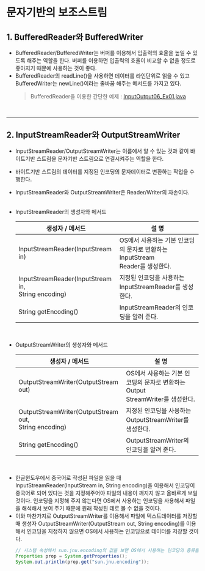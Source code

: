 # 문자기반의 보조스트림
## 1. BufferedReader와 BufferedWriter
* BufferedReader/BufferedWriter는 버퍼를 이용해서 입출력의 효율을 높일 수 있도록 해주는 역할을 한다. 버퍼를 이용하면 입출력의 효율이 비교할 수 없을 정도로 좋아지기 때문에 사용하는 것이 좋다.
* BufferedReader의 readLine()을 사용하면 데이터를 라인단위로 읽을 수 있고 BufferedWriter는 newLine()이라는 줄바꿈 해주는 메서드를 가지고 있다.
  > BufferedReader을 이용한 간단한 예제 : [InputOutput06_Ex01.java](./InputOutput06_Ex01.java)

<br>

---
## 2. InputStreamReader와 OutputStreamWriter
* InputStreamReader/OutputStreamWriter는 이름에서 알 수 있는 것과 같이 바이트기반 스트림을 문자기반 스트림으로 연결시켜주는 역할을 한다.
* 바이트기반 스트림의 데이터를 지정된 인코딩의 문자데이터로 변환하는 작업을 수행한다.
* InputStreamReader와 OutputStreamWriter은 Reader/Writer의 자손이다.<br><br>
* InputStreamReader의 생성자와 메서드

  | 생성자 / 메서드                                              | 설 명                                                      |
  |--------------------------------------------------------|----------------------------------------------------------|
  | InputStreamReader(InputStream in)                      | OS에서 사용하는 기본 인코딩의 문자로 변환하는 InputStream<br/>Reader를 생성한다. |
  | InputStreamReader(InputStream in,<br/>String encoding) | 지정된 인코딩을 사용하는 InputStreamReader를 생성한다.                   |
  | String getEncoding()                                   | InputStreamReader의 인코딩을 알려 준다.                           |
<br>

* OutputStreamWriter의 생성자와 메서드

  | 생성자 / 메서드                                                 | 설 명                                                       |
  |-----------------------------------------------------------|-----------------------------------------------------------|
  | OutputStreamWriter(OutputStream out)                      | OS에서 사용하는 기본 인코딩의 문자로 변환하는 Output<br/>StreamWriter를 생성한다. |
  | OutputStreamWriter(OutputStream out,<br/>String encoding) | 지정된 인코딩을 사용하는 OutputStreamWriter를 생성한다.                   |
  | String getEncoding()                                      | OutputStreamWriter의 인코딩을 알려 준다.                           |
<br>

* 한글윈도우에서 중국어로 작성된 파일을 읽을 때 InputStreamReader(InputStream in, String encoding)을 이용해서 인코딩이 중국어로 되어 있다는 것을 지정해주어야 파일의 내용이 깨지지 않고 올바르게 보일 것이다. 인코딩을 지정해 주지 않는다면 OS에서 사용하는 인코딩을 사용해서 파일을 해석해서 보여 주기 때문에 원래 작성된 데로 볼 수 없을 것이다.
* 이와 마찬가지로 OutputStreamWriter를 이용해서 파일에 텍스트데이터를 저장할 때 생성자 OutputStreamWriter(OutputStream out, String encoding)를 이용해서 인코딩을 지정하지 않으면 OS에서 사용하는 인코딩으로 데이터를 저장할 것이다.
  ```java
  // 시스템 속성에서 sun.jnu.encoding의 값을 보면 OS에서 사용하는 인코딩의 종류를 알 수 있다.
  Properties prop = System.getProperties();
  System.out.println(prop.get("sun.jnu.encoding"));
  ```

